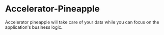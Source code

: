 # Accelerator-Pineapple
Accelerator pineapple will take care of your data while you can focus on the application's business logic.
